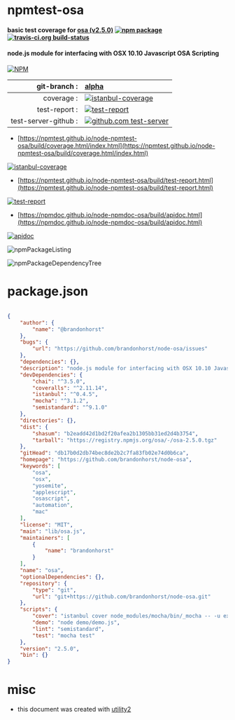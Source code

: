 # npmtest-osa

#### basic test coverage for  [osa (v2.5.0)](https://github.com/brandonhorst/node-osa)  [![npm package](https://img.shields.io/npm/v/npmtest-osa.svg?style=flat-square)](https://www.npmjs.org/package/npmtest-osa) [![travis-ci.org build-status](https://api.travis-ci.org/npmtest/node-npmtest-osa.svg)](https://travis-ci.org/npmtest/node-npmtest-osa)

#### node.js module for interfacing with OSX 10.10 Javascript OSA Scripting

[![NPM](https://nodei.co/npm/osa.png?downloads=true&downloadRank=true&stars=true)](https://www.npmjs.com/package/osa)

| git-branch : | [alpha](https://github.com/npmtest/node-npmtest-osa/tree/alpha)|
|--:|:--|
| coverage : | [![istanbul-coverage](https://npmtest.github.io/node-npmtest-osa/build/coverage.badge.svg)](https://npmtest.github.io/node-npmtest-osa/build/coverage.html/index.html)|
| test-report : | [![test-report](https://npmtest.github.io/node-npmtest-osa/build/test-report.badge.svg)](https://npmtest.github.io/node-npmtest-osa/build/test-report.html)|
| test-server-github : | [![github.com test-server](https://npmtest.github.io/node-npmtest-osa/GitHub-Mark-32px.png)](https://npmtest.github.io/node-npmtest-osa/build/app/index.html) | | build-artifacts : | [![build-artifacts](https://npmtest.github.io/node-npmtest-osa/glyphicons_144_folder_open.png)](https://github.com/npmtest/node-npmtest-osa/tree/gh-pages/build)|

- [https://npmtest.github.io/node-npmtest-osa/build/coverage.html/index.html](https://npmtest.github.io/node-npmtest-osa/build/coverage.html/index.html)

[![istanbul-coverage](https://npmtest.github.io/node-npmtest-osa/build/screenCapture.buildCi.browser.%252Ftmp%252Fbuild%252Fcoverage.lib.html.png)](https://npmtest.github.io/node-npmtest-osa/build/coverage.html/index.html)

- [https://npmtest.github.io/node-npmtest-osa/build/test-report.html](https://npmtest.github.io/node-npmtest-osa/build/test-report.html)

[![test-report](https://npmtest.github.io/node-npmtest-osa/build/screenCapture.buildCi.browser.%252Ftmp%252Fbuild%252Ftest-report.html.png)](https://npmtest.github.io/node-npmtest-osa/build/test-report.html)

- [https://npmdoc.github.io/node-npmdoc-osa/build/apidoc.html](https://npmdoc.github.io/node-npmdoc-osa/build/apidoc.html)

[![apidoc](https://npmdoc.github.io/node-npmdoc-osa/build/screenCapture.buildCi.browser.%252Ftmp%252Fbuild%252Fapidoc.html.png)](https://npmdoc.github.io/node-npmdoc-osa/build/apidoc.html)

![npmPackageListing](https://npmtest.github.io/node-npmtest-osa/build/screenCapture.npmPackageListing.svg)

![npmPackageDependencyTree](https://npmtest.github.io/node-npmtest-osa/build/screenCapture.npmPackageDependencyTree.svg)



# package.json

```json

{
    "author": {
        "name": "@brandonhorst"
    },
    "bugs": {
        "url": "https://github.com/brandonhorst/node-osa/issues"
    },
    "dependencies": {},
    "description": "node.js module for interfacing with OSX 10.10 Javascript OSA Scripting",
    "devDependencies": {
        "chai": "^3.5.0",
        "coveralls": "^2.11.14",
        "istanbul": "^0.4.5",
        "mocha": "^3.1.2",
        "semistandard": "^9.1.0"
    },
    "directories": {},
    "dist": {
        "shasum": "b2eadd42d1bd2f20afea2b1305bb31ed2d4b3754",
        "tarball": "https://registry.npmjs.org/osa/-/osa-2.5.0.tgz"
    },
    "gitHead": "db17b0d2db74bec8de2b2c7fa83fb02e74d0b6ca",
    "homepage": "https://github.com/brandonhorst/node-osa",
    "keywords": [
        "osa",
        "osx",
        "yosemite",
        "applescript",
        "osascript",
        "automation",
        "mac"
    ],
    "license": "MIT",
    "main": "lib/osa.js",
    "maintainers": [
        {
            "name": "brandonhorst"
        }
    ],
    "name": "osa",
    "optionalDependencies": {},
    "repository": {
        "type": "git",
        "url": "git+https://github.com/brandonhorst/node-osa.git"
    },
    "scripts": {
        "cover": "istanbul cover node_modules/mocha/bin/_mocha -- -u exports -R spec",
        "demo": "node demo/demo.js",
        "lint": "semistandard",
        "test": "mocha test"
    },
    "version": "2.5.0",
    "bin": {}
}
```



# misc
- this document was created with [utility2](https://github.com/kaizhu256/node-utility2)
